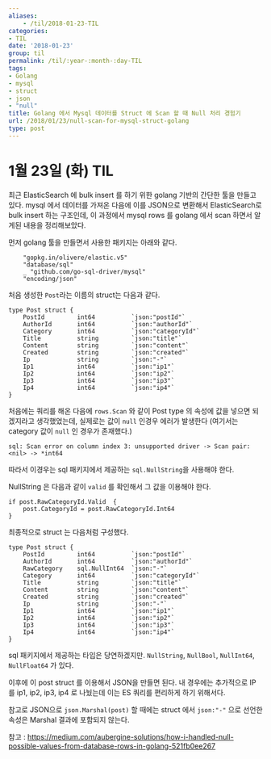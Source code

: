 ```yaml
---
aliases:
    - /til/2018-01-23-TIL
categories:
- TIL
date: '2018-01-23'
group: til
permalink: /til/:year-:month-:day-TIL
tags:
- Golang
- mysql
- struct
- json
- "null"
title: Golang 에서 Mysql 데이터를 Struct 에 Scan 할 때 Null 처리 경험기
url: /2018/01/23/null-scan-for-mysql-struct-golang
type: post
---
```



# 1월 23일 (화) TIL

최근 ElasticSearch 에 bulk insert 를 하기 위한 golang 기반의 간단한 툴을 만들고 있다.
mysql 에서 데이터를 가져온 다음에 이를 JSON으로 변환해서 ElasticSearch로 bulk insert 하는 구조인데, 이 과정에서 mysql rows 를 golang 에서 scan 하면서 알게된 내용을 정리해보았다.

<!--more-->

먼저 golang 툴을 만들면서 사용한 패키지는 아래와 같다.

```
	"gopkg.in/olivere/elastic.v5"
	"database/sql"
	_ "github.com/go-sql-driver/mysql"
	"encoding/json"

```

처음 생성한 `Post`라는 이름의 struct는 다음과 같다.

```
type Post struct {
	PostId         int64          `json:"postId"`
	AuthorId       int64          `json:"authorId"`
	Category       int64          `json:"categoryId"`
	Title          string         `json:"title"`
	Content        string         `json:"content"`
	Created        string         `json:"created"`
	Ip             string         `json:"-"`
	Ip1            int64          `json:"ip1"`
	Ip2            int64          `json:"ip2"`
	Ip3            int64          `json:"ip3"`
	Ip4            int64          `json:"ip4"`
}
```

처음에는 쿼리를 해온 다음에 `rows.Scan` 와 같이 Post type 의 속성에 값을 넣으면 되겠지라고 생각했었는데, 실제로는 값이 `null` 인경우 에러가 발생한다
(여기서는 category 값이 `null` 인 경우가 존재했다.)

```
sql: Scan error on column index 3: unsupported driver -> Scan pair: <nil> -> *int64
```

따라서 이경우는 sql 패키지에서 제공하는 `sql.NullString`을 사용해야 한다.

NullString 은 다음과 같이 `valid` 를 확인해서 그 값을 이용해야 한다.

```
if post.RawCategoryId.Valid  {
    post.CategoryId = post.RawCategoryId.Int64
}
```

최종적으로 struct 는 다음처럼 구성했다.

```
type Post struct {
	PostId         int64          `json:"postId"`
	AuthorId       int64          `json:"authorId"`
	RawCategory    sql.NullInt64  `json:"-"`
	Category       int64          `json:"categoryId"`
	Title          string         `json:"title"`
	Content        string         `json:"content"`
	Created        string         `json:"created"`
	Ip             string         `json:"-"`
	Ip1            int64          `json:"ip1"`
	Ip2            int64          `json:"ip2"`
	Ip3            int64          `json:"ip3"`
	Ip4            int64          `json:"ip4"`
}
```
sql 패키지에서 제공하는 타입은 당연하겠지만. `NullString`, `NullBool`, `NullInt64`, `NullFloat64` 가 있다.


이후에 이 post struct 를 이용해서 JSON을 만들면 된다.
내 경우에는 추가적으로 IP를 ip1, ip2, ip3, ip4 로 나눴는데 이는 ES 쿼리를 편리하게 하기 위해서다.

참고로 JSON으로 `json.Marshal(post)` 할 때에는 struct 에서 `json:"-"` 으로 선언한 속성은 Marshal 결과에 포함되지 않는다.


참고 : https://medium.com/aubergine-solutions/how-i-handled-null-possible-values-from-database-rows-in-golang-521fb0ee267